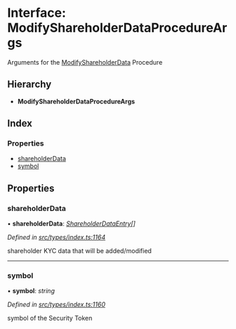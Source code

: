 # Interface: ModifyShareholderDataProcedureArgs

Arguments for the [ModifyShareholderData](../enums/_types_index_.proceduretype.md#modifyshareholderdata) Procedure

## Hierarchy

- **ModifyShareholderDataProcedureArgs**

## Index

### Properties

- [shareholderData](_types_index_.modifyshareholderdataprocedureargs.md#shareholderdata)
- [symbol](_types_index_.modifyshareholderdataprocedureargs.md#symbol)

## Properties

### shareholderData

• **shareholderData**: _[ShareholderDataEntry](_types_index_.shareholderdataentry.md)[]_

_Defined in [src/types/index.ts:1164](https://github.com/PolymathNetwork/polymath-sdk/blob/d34930f/src/types/index.ts#L1164)_

shareholder KYC data that will be added/modified

---

### symbol

• **symbol**: _string_

_Defined in [src/types/index.ts:1160](https://github.com/PolymathNetwork/polymath-sdk/blob/d34930f/src/types/index.ts#L1160)_

symbol of the Security Token

